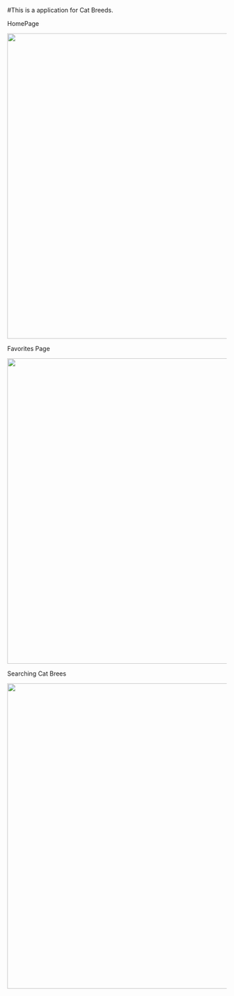 
#This is a application for  Cat Breeds.



HomePage 
<p align="center">
<img src="https://user-images.githubusercontent.com/73591684/167118634-8f8b132e-e3da-4e20-8cb3-c692138f15f2.png" height = 700 >
</p>


<p>Favorites  Page</p>
<p align="center">
<img src="https://user-images.githubusercontent.com/73591684/167118648-cf645df6-9cb6-40f0-9a33-920ae7e0371f.png" height = 700 >
</p>

Searching Cat Brees
<p align="center">
<img src="https://user-images.githubusercontent.com/73591684/167118859-467173de-bfea-4cd9-9f70-536a242b2d31.png" height = 700 >
</p>


